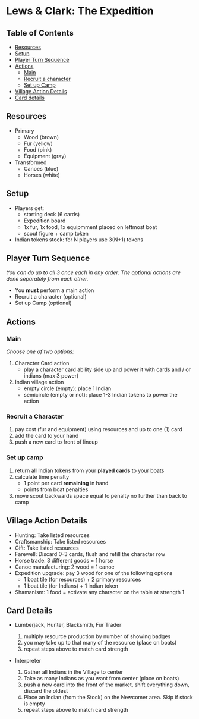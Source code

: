 # Lews & Clark: The Expedition

## Table of Contents

* [Resources](#resources)
* [Setup](#setup)
* [Player Turn Sequence](#player-turn-sequence)
* [Actions](#actions)
  * [Main](#main)
  * [Recruit a character](#recruit-a-character)
  * [Set up Camp](#set-up-camp)
* [Village Action Details](#village-action-details)
* [Card details](#card-details)

## Resources

* Primary
  * Wood (brown)
  * Fur (yellow)
  * Food (pink)
  * Equipment (gray)
* Transformed
  * Canoes (blue)
  * Horses (white)

## Setup

* Players get:
  * starting deck (6 cards)
  * Expedition board
  * 1x fur, 1x food, 1x equipmment placed on leftmost boat
  * scout figure + camp token
* Indian tokens stock: for N players use 3(N+1) tokens

## Player Turn Sequence

_You can do up to all 3 once each in any order. The optional actions are done separately from each other._

* You **must** perform a main action
* Recruit a character (optional)
* Set up Camp (optional)

## Actions

### Main

_Choose one of two options:_

1. Character Card action
    * play a character card ability side up and power it with cards and / or indians (max 3 power)
2. Indian village action
    * empty circle (empty): place 1 Indian
    * semicircle (empty or not): place 1-3 Indian tokens to power the action

### Recruit a Character

1. pay cost (fur and equipment) using resources and up to one (1) card
2. add the card to your hand
3. push a new card to front of lineup

### Set up camp

1. return all Indian tokens from your **played cards** to your boats
2. calculate time penalty
    * 1 point per card **remaining** in hand
    * points from boat penalties
3. move scout backwards space equal to penalty no further than back to camp

## Village Action Details

* Hunting: Take listed resources
* Craftsmanship: Take listed resources
* Gift: Take listed resources
* Farewell: Discard 0-3 cards, flush and refill the character row
* Horse trade: 3 different goods = 1 horse
* Canoe manufacturing: 2 wood = 1 canoe
* Expedition upgrade: pay 3 wood for one of the following options
  * 1 boat tile (for resources) + 2 primary resources
  * 1 boat tile (for Indians) + 1 indian token
* Shamanism: 1 food = activate any character on the table at strength 1

## Card Details

* Lumberjack, Hunter, Blacksmith, Fur Trader
  1. multiply resource production by number of showing badges
  2. you may take up to that many of the resource (place on boats)
  3. repeat steps above to match card strength

* Interpreter
  1. Gather all Indians in the Village to center
  2. Take as many Indians as you want from center (place on boats)
  3. push a new card into the front of the market, shift everything down, discard the oldest
  4. Place an Indian (from the Stock) on the Newcomer area. Skip if stock is empty
  5. repeat steps above to match card strength
